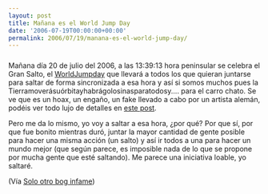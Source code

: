 ```yaml
---
layout: post
title: Mañana es el World Jump Day
date: '2006-07-19T00:00:00+00:00'
permalink: 2006/07/19/manana-es-el-world-jump-day/
---
```

<a href="http://www.worldjumpday.org/"><img style="display:block; margin:0px auto 10px; text-align:center;cursor:pointer; cursor:hand;" src="http://photos1.blogger.com/blogger/6639/1972/320/Imagen%201.7.png" border="0" alt="" /></a>
Mañana día 20 de julio del 2006, a las 13:39:13 hora peninsular se celebra el Gran Salto, el <a href="http://www.worldjumpday.org/">WorldJumpday</a> que llevará a todos los que quieran juntarse para saltar de forma sincronizada a esa hora y así si somos muchos pues la Tierramoverásuórbitayhabrágolosinasparatodosy.... para el carro chato. Se ve que es un hoax, un engaño, un fake llevado a cabo por un artista alemán, podéis ver todo lujo de detalles en <a href="http://www.clavedetom.com/?p=202">este post</a>.

Pero me da lo mismo, yo voy a saltar a esa hora, ¿por qué? Por que sí, por que fue bonito mientras duró, juntar la mayor cantidad de gente posible para hacer una misma acción (un salto) y así ir todos a una para hacer un mundo mejor (que según parece, es imposible nada de lo que se propone por mucha gente que esté saltando). Me parece una iniciativa loable, yo saltaré.

(Vía <a href="http://solo.infames.org/manana-es-el-world-jump-day/">Solo otro bog infame</a>)
